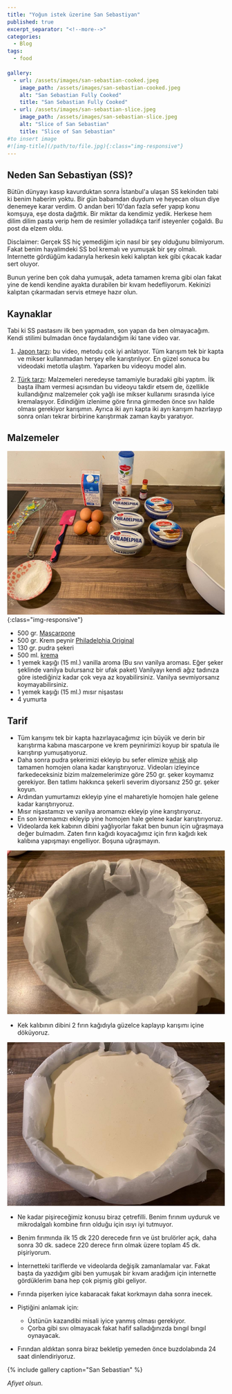 ```yaml
---
title: "Yoğun istek üzerine San Sebastiyan"
published: true
excerpt_separator: "<!--more-->"
categories:
  - Blog
tags:
  - food

gallery:
  - url: /assets/images/san-sebastian-cooked.jpeg
    image_path: /assets/images/san-sebastian-cooked.jpeg
    alt: "San Sebastian Fully Cooked"
    title: "San Sebastian Fully Cooked"
  - url: /assets/images/san-sebastian-slice.jpeg
    image_path: /assets/images/san-sebastian-slice.jpeg
    alt: "Slice of San Sebastian"
    title: "Slice of San Sebastian"
#to insert image 
#![img-title](/path/to/file.jpg){:class="img-responsive"}
---
```


## Neden San Sebastiyan (SS)? 
Bütün dünyayı kasıp kavurduktan sonra İstanbul'a ulaşan SS kekinden tabi ki benim haberim yoktu. Bir gün babamdan duydum ve heyecan olsun diye denemeye karar verdim. O andan beri 10'dan fazla sefer yapıp konu komşuya, eşe dosta dağıttık. Bir miktar da kendimiz yedik. Herkese hem dilim dilim pasta verip hem de resimler yolladıkça tarif isteyenler çoğaldı. Bu post da elzem oldu. 

Disclaimer: Gerçek SS hiç yemediğim için nasıl bir şey olduğunu bilmiyorum. Fakat benim hayalimdeki SS bol kremalı ve yumuşak bir şey olmalı. Internette gördüğüm kadarıyla herkesin keki kalıptan kek gibi çıkacak kadar sert oluyor. 

Bunun yerine ben çok daha yumuşak, adeta tamamen krema gibi olan fakat yine de kendi kendine ayakta durabilen bir kıvam hedefliyorum. Kekinizi kalıptan çıkarmadan servis etmeye hazır olun. 

## Kaynaklar 
Tabi ki SS pastasını ilk ben yapmadım, son yapan da ben olmayacağım. Kendi stilimi bulmadan önce faydalandığım iki tane video var. 
1. [Japon tarzı](https://www.youtube.com/watch?v=oNRFoTUe1t0): bu video, metodu çok iyi anlatıyor. Tüm karışım tek bir kapta ve mikser kullanmadan herşey elle karıştırılıyor. En güzel sonuca bu videodaki metotla ulaştım. Yaparken bu videoyu model alın. 

2. [Türk tarzı](https://youtu.be/gh3KnuKNbnA?t=475): Malzemeleri neredeyse tamamiyle buradaki gibi yaptım. İlk başta ilham vermesi açısından bu videoyu takdir etsem de, özellikle kullandığınız malzemeler çok yağlı ise mikser kullanımı sırasında iyice kremalaşıyor. Edindiğim izlenime göre fırına girmeden önce sıvı halde olması gerekiyor karışımın. Ayrıca iki ayrı kapta iki ayrı karışım hazırlayıp sonra onları tekrar birbirine karıştırmak zaman kaybı yaratıyor. 
   
## Malzemeler 
![Malzemeler](/assets/images/san-sebastian-ingredients.jpeg){:class="img-responsive"}
* 500 gr. [Mascarpone](http://www.galbani.com/products.php)
* 500 gr. Krem peynir [Philadelphia Original](https://www.philadelphia.co.uk/products/philadelphia-original/philadelphia-original)
* 130 gr. pudra şekeri 
* 500 ml. [krema](https://www.ah.nl/producten/product/wi33705/ah-slagroom-voordeel) 
* 1 yemek kaşığı (15 ml.) vanilla aroma (Bu sıvı vanilya aroması. Eğer şeker şeklinde vanilya bulursanız bir ufak paket) Vanilyayı kendi ağız tadınıza göre istediğiniz kadar çok veya az koyabilirsiniz. Vanilya sevmiyorsanız koymayabilirsiniz. 
* 1 yemek kaşığı (15 ml.) mısır nişastası 
* 4 yumurta 

## Tarif 
* Tüm karışımı tek bir kapta hazırlayacağımız için büyük ve derin bir karıştırma kabına mascarpone ve krem peynirimizi koyup bir spatula ile karıştırıp yumuşatıyoruz. 
* Daha sonra pudra şekerimizi ekleyip bu sefer elimize [whisk](https://duckduckgo.com/?t=ffab&q=whisk&iax=images&ia=images) alıp tamamen homojen olana kadar karıştırıyoruz. Videoları izleyince farkedeceksiniz bizim malzemelerimize göre 250 gr. şeker koymamız gerekiyor. Ben tatlımı hakkınca şekerli severim diyorsanız 250 gr. şeker koyun. 
* Ardından yumurtamızı ekleyip yine el maharetiyle homojen hale gelene kadar karıştırıyoruz. 
* Mısır nişastamızı ve vanilya aromamızı ekleyip yine karıştırıyoruz. 
* En son kremamızı ekleyip yine homojen hale gelene kadar karıştırıyoruz. 
* Videolarda kek kabının dibini yağlıyorlar fakat ben bunun için uğraşmaya değer bulmadım. Zaten fırın kağıdı koyacağımız için fırın kağıdı kek kalıbına yapışmayı engelliyor. Boşuna uğraşmayın.
  
![Boş kalıp](/assets/images/san-sebastian-empty.jpeg)

* Kek kalıbının dibini 2 fırın kağıdıyla güzelce kaplayıp karışımı içine döküyoruz. 

![Harç](/assets/images/san-sebastian-not-cooked.jpeg)

* Ne kadar pişireceğimiz konusu biraz çetrefilli. Benim fırınım uyduruk ve mikrodalgalı kombine fırın olduğu için ısıyı iyi tutmuyor. 
* Benim fırımında ilk 15 dk 220 derecede fırın ve üst brulörler açık, daha sonra 30 dk. sadece 220 derece fırın olmak üzere toplam 45 dk. pişiriyorum. 

* İnternetteki tariflerde ve videolarda değişik zamanlamalar var. Fakat başta da yazdığım gibi ben yumuşak bir kıvam aradığım için internette gördüklerim bana hep çok pişmiş gibi geliyor. 
* Fırında pişerken iyice kabaracak fakat korkmayın daha sonra inecek. 
* Piştiğini anlamak için:
    *  Üstünün kazandibi misali iyice yanmış olması gerekiyor. 
    *  Çorba gibi sıvı olmayacak fakat hafif salladığınızda bıngıl bıngıl oynayacak. 
* Fırından aldıktan sonra biraz bekletip yemeden önce buzdolabında 24 saat dinlendiriyoruz. 

{% include gallery caption="San Sebastian" %}

*Afiyet olsun*.
